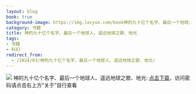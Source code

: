 ```yaml
---
layout: blog
book: true
background-image: https://img.locyoo.com/book神的九十亿个名字、最后一个地球人、遥远地球之歌、地光.jpg
category: 书籍
title: 神的九十亿个名字、最后一个地球人、遥远地球之歌、地光
tags:
- 书籍
- 科幻
redirect_from:
  - /2024/03/神的九十亿个名字、最后一个地球人、遥远地球之歌、地光/
---
```

![](https://img.locyoo.com/book神的九十亿个名字、最后一个地球人、遥远地球之歌、地光.jpg)
神的九十亿个名字、最后一个地球人、遥远地球之歌、地光: <a name = "ref1" href="https://url18.ctfile.com/f/50983618-1353911467-6bc9ac?p=3619">点击下载</a>，访问密码请点击右上方“关于”自行查看